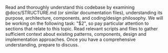 Read and thoroughly understand this codebase by examining @docs/STRUCTURE.md (or similar documentation files), understanding its purpose, architecture, components, and coding/design philosophy. We will be working on the following task: "$2", so pay particular attention to sections that relate to this topic. Read relevant scripts and files to gather sufficient context about existing patterns, components, design and implementation approaches. Once you have a comprehensive understanding, prepare to discuss.
